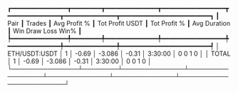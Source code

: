 ┏━━━━━━━━━━━━━━━┳━━━━━━━━┳━━━━━━━━━━━━━━┳━━━━━━━━━━━━━━━━━┳━━━━━━━━━━━━━━┳━━━━━━━━━━━━━━┳━━━━━━━━━━━━━━━━━━━━━━━━┓
┃          Pair ┃ Trades ┃ Avg Profit % ┃ Tot Profit USDT ┃ Tot Profit % ┃ Avg Duration ┃  Win  Draw  Loss  Win% ┃
┡━━━━━━━━━━━━━━━╇━━━━━━━━╇━━━━━━━━━━━━━━╇━━━━━━━━━━━━━━━━━╇━━━━━━━━━━━━━━╇━━━━━━━━━━━━━━╇━━━━━━━━━━━━━━━━━━━━━━━━┩
│ ETH/USDT:USDT │      1 │        -0.69 │          -3.086 │        -0.31 │      3:30:00 │    0     0     1     0 │
│         TOTAL │      1 │        -0.69 │          -3.086 │        -0.31 │      3:30:00 │    0     0     1     0 │
└───────────────┴────────┴──────────────┴─────────────────┴──────────────┴──────────────┴────────────────────────┘
